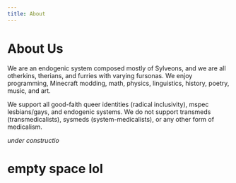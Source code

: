 ```yaml
---
title: About
---
```


# About Us
We are an endogenic system composed mostly of Sylveons, and we are all otherkins, therians, and furries with varying fursonas. We enjoy programming, Minecraft modding, math, physics, linguistics, history, poetry, music, and art.

We support all good-faith queer identities (radical inclusivity), mspec lesbians/gays, and endogenic systems. We do not support transmeds (transmedicalists), sysmeds (system-medicalists), or any other form of medicalism.

*under constructio*

# empty space lol

